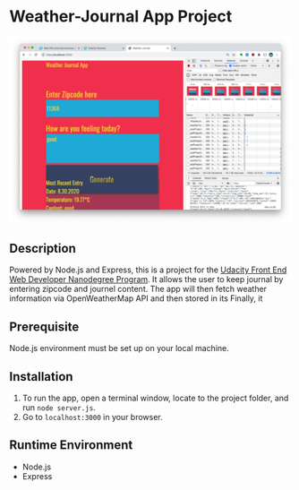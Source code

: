 # Weather-Journal App Project
![Screenshot of the weather journel app](https://github.com/popoway/fend-weather-journal-app/blob/master/screenshot.png)

## Description
Powered by Node.js and Express, this is a project for the [Udacity Front End Web Developer Nanodegree Program](https://classroom.udacity.com/nanodegrees/nd0011/). It allows the user to keep journal by entering zipcode and journel content. The app will then fetch weather information via OpenWeatherMap API and then stored in its  Finally, it 

## Prerequisite
Node.js environment must be set up on your local machine.

## Installation
1. To run the app, open a terminal window, locate to the project folder, and run `node server.js`.
2. Go to `localhost:3000` in your browser.

## Runtime Environment
- Node.js
- Express
